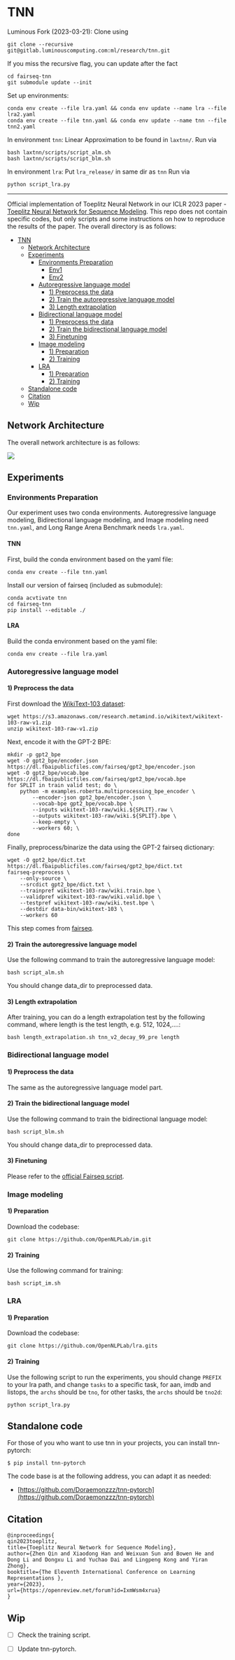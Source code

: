 # TNN

Luminous Fork (2023-03-21): Clone using 
```
git clone --recursive git@gitlab.luminouscomputing.com:ml/research/tnn.git
```

If you miss the recursive flag, you can update after the fact
```
cd fairseq-tnn
git submodule update --init
```

Set up environments:
```
conda env create --file lra.yaml && conda env update --name lra --file lra2.yaml
conda env create --file tnn.yaml && conda env update --name tnn --file tnn2.yaml
```

In environment `tnn`:
Linear Approximation to be found in `laxtnn/`. Run via
```
bash laxtnn/scripts/script_alm.sh
bash laxtnn/scripts/script_blm.sh
```

In environment `lra`:
Put `lra_release/` in same dir as `tnn`
Run via
```
python script_lra.py
```

---

Official implementation of Toeplitz Neural Network in our ICLR 2023 paper - [Toeplitz Neural Network for Sequence Modeling](https://openreview.net/forum?id=IxmWsm4xrua). This repo does not contain specific codes, but only scripts and some instructions on how to reproduce the results of the paper. The overall directory is as follows:


- [TNN](#tnn)
  - [Network Architecture](#network-architecture)
  - [Experiments](#experiments)
    - [Environments Preparation](#environments-preparation)
      - [Env1](#env1)
      - [Env2](#env2)
    - [Autoregressive language model](#autoregressive-language-model)
      - [1) Preprocess the data](#1-preprocess-the-data)
      - [2) Train the autoregressive language model](#2-train-the-autoregressive-language-model)
      - [3) Length extrapolation](#3-length-extrapolation)
    - [Bidirectional language model](#bidirectional-language-model)
      - [1) Preprocess the data](#1-preprocess-the-data-1)
      - [2) Train the bidirectional language model](#2-train-the-bidirectional-language-model)
      - [3) Finetuning](#3-finetuning)
    - [Image modeling](#image-modeling)
      - [1) Preparation](#1-preparation)
      - [2) Training](#2-training)
    - [LRA](#lra)
      - [1) Preparation](#1-preparation-1)
      - [2) Training](#2-training-1)
  - [Standalone code](#standalone-code)
  - [Citation](#citation)
  - [Wip](#wip)



## Network Architecture

The overall network architecture is as follows:

![](./network.png)



## Experiments

### Environments Preparation

Our experiment uses two conda environments. Autoregressive language modeling, Bidirectional language modeling, and Image modeling need `tnn.yaml`, and Long Range Arena Benchmark needs `lra.yaml`.

#### TNN

First, build the conda environment based on the yaml file:

```
conda env create --file tnn.yaml
```


Install our version of fairseq (included as submodule):

```
conda acvtivate tnn
cd fairseq-tnn
pip install --editable ./
```


#### LRA

Build the conda environment based on the yaml file:

```
conda env create --file lra.yaml
```



### Autoregressive language model

#### 1) Preprocess the data

First download the [WikiText-103 dataset](https://www.salesforce.com/products/einstein/ai-research/the-wikitext-dependency-language-modeling-dataset/):

```
wget https://s3.amazonaws.com/research.metamind.io/wikitext/wikitext-103-raw-v1.zip
unzip wikitext-103-raw-v1.zip
```

Next, encode it with the GPT-2 BPE:

```
mkdir -p gpt2_bpe
wget -O gpt2_bpe/encoder.json https://dl.fbaipublicfiles.com/fairseq/gpt2_bpe/encoder.json
wget -O gpt2_bpe/vocab.bpe https://dl.fbaipublicfiles.com/fairseq/gpt2_bpe/vocab.bpe
for SPLIT in train valid test; do \
    python -m examples.roberta.multiprocessing_bpe_encoder \
        --encoder-json gpt2_bpe/encoder.json \
        --vocab-bpe gpt2_bpe/vocab.bpe \
        --inputs wikitext-103-raw/wiki.${SPLIT}.raw \
        --outputs wikitext-103-raw/wiki.${SPLIT}.bpe \
        --keep-empty \
        --workers 60; \
done
```

Finally, preprocess/binarize the data using the GPT-2 fairseq dictionary:

```
wget -O gpt2_bpe/dict.txt https://dl.fbaipublicfiles.com/fairseq/gpt2_bpe/dict.txt
fairseq-preprocess \
    --only-source \
    --srcdict gpt2_bpe/dict.txt \
    --trainpref wikitext-103-raw/wiki.train.bpe \
    --validpref wikitext-103-raw/wiki.valid.bpe \
    --testpref wikitext-103-raw/wiki.test.bpe \
    --destdir data-bin/wikitext-103 \
    --workers 60
```

This step comes from [fairseq](https://github.com/facebookresearch/fairseq/blob/main/examples/roberta/README.pretraining.md).



#### 2) Train the autoregressive language model

Use the following command to train the autoregressive language model:

```
bash script_alm.sh
```

You should change data_dir to preprocessed data.



#### 3) Length extrapolation

After training, you can do a length extrapolation test by the following command, where length is the test length, e.g. 512, 1024,....:

```
bash length_extrapolation.sh tnn_v2_decay_99_pre length
```





### Bidirectional language model

#### 1) Preprocess the data

The same as the autoregressive language model part.



#### 2) Train the bidirectional language model

Use the following command to train the bidirectional language model:

```
bash script_blm.sh
```

You should change data_dir to preprocessed data.



#### 3) Finetuning

Please refer to the [official Fairseq script](https://github.com/facebookresearch/fairseq/blob/main/examples/roberta/README.glue.md).



### Image modeling

#### 1) Preparation

Download the codebase:

```
git clone https://github.com/OpenNLPLab/im.git
```



#### 2) Training

Use the following command for training:

```
bash script_im.sh
```



### LRA

#### 1) Preparation

Download the codebase:

```
git clone https://github.com/OpenNLPLab/lra.gits
```



#### 2) Training

Use the following script to run the experiments, you should change `PREFIX` to your lra path, and change `tasks` to a specific task, for aan, imdb and listops, the `archs` should be `tno`, for other tasks, the `archs` should be `tno2d`:

```
python script_lra.py
```



## Standalone code

For those of you who want to use tnn in your projects, you can install tnn-pytorch:

```
$ pip install tnn-pytorch
```

The code base is at the following address, you can adapt it as needed:

- [https://github.com/Doraemonzzz/tnn-pytorch](https://github.com/Doraemonzzz/tnn-pytorch)



## Citation

```
@inproceedings{
qin2023toeplitz,
title={Toeplitz Neural Network for Sequence Modeling},
author={Zhen Qin and Xiaodong Han and Weixuan Sun and Bowen He and Dong Li and Dongxu Li and Yuchao Dai and Lingpeng Kong and Yiran Zhong},
booktitle={The Eleventh International Conference on Learning Representations },
year={2023},
url={https://openreview.net/forum?id=IxmWsm4xrua}
}
```



## Wip

- [ ] Check the training script.
- [ ] Update tnn-pytorch.



